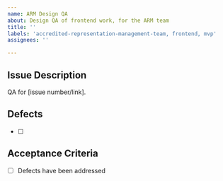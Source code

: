 ```yaml
---
name: ARM Design QA
about: Design QA of frontend work, for the ARM team
title: ''
labels: 'accredited-representation-management-team, frontend, mvp'
assignees: ''

---
```


## Issue Description
QA for [issue number/link].

## Defects
- [ ] 


## Acceptance Criteria
- [ ] Defects have been addressed
